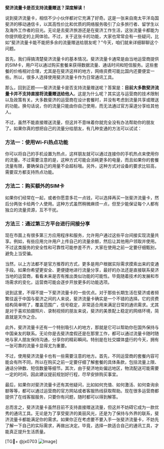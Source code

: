 **斐济流量卡是否支持流量赠送？深度解读！**

说到斐济流量卡，相信不少小伙伴都对它充满了好奇。这是一张来自南太平洋岛国斐济的移动通信卡，以其高性价比和优质的网络服务吸引了众多旅行者、留学生以及海外工作者的目光。无论是去斐济旅游还是在斐济工作生活，这张流量卡都能为你提供稳定的上网体验。不过，关于这张卡的功能，大家也常常会有一些疑问，比如“斐济流量卡能不能把多余的流量赠送给朋友呢？”今天，咱们就来详细聊聊这个问题。

首先，我们得搞清楚斐济流量卡的基本情况。斐济流量卡通常是由当地运营商提供的SIM卡，用户可以通过购买套餐来获得数据流量、通话时间和短信服务。这些套餐的价格相对合理，尤其是在斐济这样的地方，网络资费可能比国内还要便宜一些。所以，很多人选择使用斐济流量卡作为日常通讯工具。

那么，回到正题——斐济流量卡是否支持流量赠送呢？答案是：**目前大多数斐济流量卡并不支持直接将流量赠送给他人**。这是为什么呢？其实这与运营商的技术限制以及政策有关。大多数斐济的运营商在设计套餐时，并没有考虑到流量共享或赠送的功能。换句话说，你的流量只能由你自己使用，而无法通过官方渠道分享给其他人。

不过，虽然不能直接赠送流量，但这并不意味着你就完全没有办法帮助你的朋友了。如果你真的想把自己的流量分给朋友，有几种变通的方法可以试试：

### 方法一：使用Wi-Fi热点功能
你可以将自己的手机设置为热点，这样朋友就可以通过连接你的手机热点来使用你的流量。不过需要注意的是，这种方式可能会消耗更多的电量，而且如果你的套餐流量有限，要确保自己的用量不会超标哦。另外，这种方式对设备的要求比较高，需要双方都支持热点功能。

### 方法二：购买额外的SIM卡
如果你们经常在一起，或者你愿意多花一点钱，可以选择再买一张斐济流量卡，然后分两张卡给两个人使用。这种方式虽然稍微麻烦一点，但至少能保证每个人都有独立的流量资源，互不干扰。

### 方法三：通过第三方平台进行间接分享
现在市面上有很多第三方应用程序和服务，允许用户通过这些平台间接实现流量共享。例如，有些应用允许用户上传自己的流量余额，然后让其他用户领取并使用。不过这类服务的安全性和可靠性可能参差不齐，大家在使用之前一定要仔细甄别，避免上当受骗。

当然，以上方法都不是官方推荐的方式，更多是用户根据实际需求摸索出来的变通手段。如果你希望更安全、更便捷地进行流量分享，最好的办法还是直接联系斐济当地的运营商，看看未来是否有推出类似功能的可能性。毕竟随着技术的发展和市场需求的变化，运营商可能会逐步开放更多的功能选项。

说到这里，不得不提一下斐济流量卡的一些优点。对于那些长期生活在斐济或者频繁往返于中国与斐济之间的人来说，斐济流量卡确实是一个不错的选择。它的资费结构简单明了，覆盖范围广，信号稳定，非常适合用来满足日常的通讯需求。尤其是对于喜欢拍摄照片、录制视频的朋友来说，斐济的美景配上稳定的网络环境，简直就是天作之合。

此外，斐济流量卡还有一个特别吸引人的地方，那就是它可以帮助你在国外保持与中国亲友的联系。无论你是去斐济度假还是在那里工作，都可以通过流量卡随时随地与家人朋友保持沟通，分享你的精彩瞬间。特别是在社交媒体盛行的今天，拥有一张可靠的流量卡显得尤为重要。

不过，使用斐济流量卡也有一些需要注意的地方。首先，不同运营商的套餐内容可能会有所不同，所以在购买之前一定要仔细了解套餐的具体条款，包括流量上限、通话分钟数、短信数量等细节。其次，由于斐济地处偏远地区，物流配送可能需要一定的时间，因此建议提前规划好行程，尽早安排购买事宜。

最后，如果你对斐济流量卡还有其他疑问，比如如何充值、如何激活、如何查询余额等等，都可以通过运营商的官方网站或者客服热线获取帮助。现在很多运营商都提供了在线客服服务，只要你有问题，随时都可以得到解答。

总而言之，斐济流量卡虽然目前不支持直接赠送流量，但这并不妨碍它成为一款优秀的通讯工具。无论是为了享受斐济的美丽风光，还是为了保持与外界的联系，斐济流量卡都能满足你的需求。如果你正在考虑要不要入手一张斐济流量卡，不妨先了解一下自己的实际需求，再做出决定。毕竟，选择一款适合自己的通讯工具，才能真正提升生活质量。

[TG💪+ @jx0703 ![Image](https://github.com/user-attachments/assets/dbca1d08-cadb-493c-b0ec-ad6f7a83f270)]